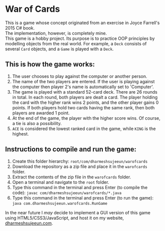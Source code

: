 # War of Cards   

This is a game whose concept originated from an exercise in Joyce Farrell's 2015 C# book.   
The implementation, however, is completely mine.   
This game is a hobby project. Its purpose is to practice OOP principles by modelling objects
from the real world. For example, a `Deck` consists of several `Card` objects, and a
`Game` is played with a `Deck`.

## This is how the game works:   
1. The user chooses to play against the computer or another person.
2. The name of the two players are entered. If the user is playing against the computer
       then player 2's name is automatically set to 'Computer'.
3. The game is played with a standard 52-card deck. There are 26 rounds in total. In each
       round, both players are dealt a card. The player holding the card with the higher rank
       wins 2 points, and the other player gains 0 points. If both players hold two cards
       having the same rank, then both players are awarded 1 point.
4. At the end of the game, the player with the higher score wins. Of course, a tie is also
       a possibility.   
5. `ACE` is considered the lowest ranked card in the game, while `KING` is the highest.

## Instructions to compile and run the game:
1. Create this folder hierarchy: `root/com/dharmeshsujeeun/warofcards`
2. Download the repository as a zip file and place it in the `warofcards` folder.
3. Extract the contents of the zip file in the `warofcards` folder.
4. Open a terminal and navigate to the `root` folder.
5. Type this command in the terminal and press Enter (to compile the code):
    `javac com/dharmeshsujeeun/warofcards/*.java`
6. Type this command in the terminal and press Enter (to run the game):
    `java com.dharmeshsujeeun.warofcards.RunGame`

In the near future I _may_ decide to implement a GUI version of this game using HTML5/CSS3/JavaScript, and host it
on my website, [dharmeshsujeeun.com](http://dharmeshsujeeun.com).
